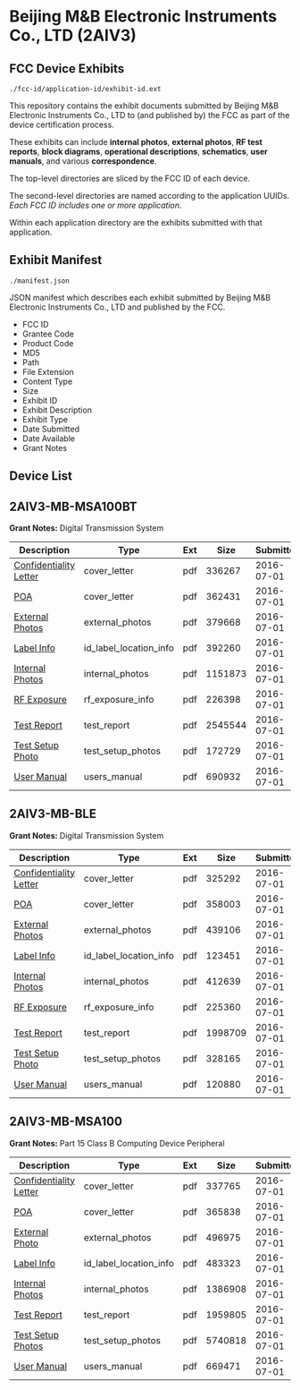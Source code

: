 # Beijing M&B Electronic Instruments Co., LTD (2AIV3)
## FCC Device Exhibits

```
./fcc-id/application-id/exhibit-id.ext
```

This repository contains the exhibit documents submitted by Beijing M&B Electronic Instruments Co., LTD to (and published by) the FCC as part of the device certification process.

These exhibits can include **internal photos**, **external photos**, **RF test reports**, **block diagrams**, **operational descriptions**, **schematics**, **user manuals**, and various **correspondence**.

The top-level directories are sliced by the FCC ID of each device.

The second-level directories are named according to the application UUIDs. *Each FCC ID includes one or more application.*

Within each application directory are the exhibits submitted with that application. 

## Exhibit Manifest

```
./manifest.json
```

JSON manifest which describes each exhibit submitted by Beijing M&B Electronic Instruments Co., LTD and published by the FCC.

- FCC ID
- Grantee Code
- Product Code
- MD5
- Path
- File Extension
- Content Type
- Size
- Exhibit ID
- Exhibit Description
- Exhibit Type
- Date Submitted
- Date Available
- Grant Notes

## Device List
## 2AIV3-MB-MSA100BT
**Grant Notes:** Digital Transmission System

| Description | Type | Ext | Size | Submitted | Available |
| ----------- | ---- | --- | ---- | --------- | --------- |
| [Confidentiality Letter](2AIV3-MB-MSA100BT/853d60f067e15f887bfc19e26815ce3e/3048111.pdf) | cover_letter | pdf | 336267 | 2016-07-01 | 2016-07-01 |
| [POA](2AIV3-MB-MSA100BT/853d60f067e15f887bfc19e26815ce3e/3048117.pdf) | cover_letter | pdf | 362431 | 2016-07-01 | 2016-07-01 |
| [External Photos](2AIV3-MB-MSA100BT/853d60f067e15f887bfc19e26815ce3e/3048114.pdf) | external_photos | pdf | 379668 | 2016-07-01 | 2016-07-01 |
| [Label Info](2AIV3-MB-MSA100BT/853d60f067e15f887bfc19e26815ce3e/3048116.pdf) | id_label_location_info | pdf | 392260 | 2016-07-01 | 2016-07-01 |
| [Internal Photos](2AIV3-MB-MSA100BT/853d60f067e15f887bfc19e26815ce3e/3048115.pdf) | internal_photos | pdf | 1151873 | 2016-07-01 | 2016-07-01 |
| [RF Exposure](2AIV3-MB-MSA100BT/853d60f067e15f887bfc19e26815ce3e/3048113.pdf) | rf_exposure_info | pdf | 226398 | 2016-07-01 | 2016-07-01 |
| [Test Report](2AIV3-MB-MSA100BT/853d60f067e15f887bfc19e26815ce3e/3048112.pdf) | test_report | pdf | 2545544 | 2016-07-01 | 2016-07-01 |
| [Test Setup Photo](2AIV3-MB-MSA100BT/853d60f067e15f887bfc19e26815ce3e/3048118.pdf) | test_setup_photos | pdf | 172729 | 2016-07-01 | 2016-07-01 |
| [User Manual](2AIV3-MB-MSA100BT/853d60f067e15f887bfc19e26815ce3e/3048119.pdf) | users_manual | pdf | 690932 | 2016-07-01 | 2016-07-01 |
## 2AIV3-MB-BLE
**Grant Notes:** Digital Transmission System

| Description | Type | Ext | Size | Submitted | Available |
| ----------- | ---- | --- | ---- | --------- | --------- |
| [Confidentiality Letter](2AIV3-MB-BLE/488585f4d753a1cccabee548e46cec9b/3048702.pdf) | cover_letter | pdf | 325292 | 2016-07-01 | 2016-07-01 |
| [POA](2AIV3-MB-BLE/488585f4d753a1cccabee548e46cec9b/3048708.pdf) | cover_letter | pdf | 358003 | 2016-07-01 | 2016-07-01 |
| [External Photos](2AIV3-MB-BLE/488585f4d753a1cccabee548e46cec9b/3048705.pdf) | external_photos | pdf | 439106 | 2016-07-01 | 2016-07-01 |
| [Label Info](2AIV3-MB-BLE/488585f4d753a1cccabee548e46cec9b/3048707.pdf) | id_label_location_info | pdf | 123451 | 2016-07-01 | 2016-07-01 |
| [Internal Photos](2AIV3-MB-BLE/488585f4d753a1cccabee548e46cec9b/3048706.pdf) | internal_photos | pdf | 412639 | 2016-07-01 | 2016-07-01 |
| [RF Exposure](2AIV3-MB-BLE/488585f4d753a1cccabee548e46cec9b/3048704.pdf) | rf_exposure_info | pdf | 225360 | 2016-07-01 | 2016-07-01 |
| [Test Report](2AIV3-MB-BLE/488585f4d753a1cccabee548e46cec9b/3048703.pdf) | test_report | pdf | 1998709 | 2016-07-01 | 2016-07-01 |
| [Test Setup Photo](2AIV3-MB-BLE/488585f4d753a1cccabee548e46cec9b/3048709.pdf) | test_setup_photos | pdf | 328165 | 2016-07-01 | 2016-07-01 |
| [User Manual](2AIV3-MB-BLE/488585f4d753a1cccabee548e46cec9b/3048710.pdf) | users_manual | pdf | 120880 | 2016-07-01 | 2016-07-01 |
## 2AIV3-MB-MSA100
**Grant Notes:** Part 15 Class B Computing Device Peripheral

| Description | Type | Ext | Size | Submitted | Available |
| ----------- | ---- | --- | ---- | --------- | --------- |
| [Confidentiality Letter](2AIV3-MB-MSA100/bbf0624d2cabca1fe6ca64e49e9af44a/3048721.pdf) | cover_letter | pdf | 337765 | 2016-07-01 | 2016-07-01 |
| [POA](2AIV3-MB-MSA100/bbf0624d2cabca1fe6ca64e49e9af44a/3048726.pdf) | cover_letter | pdf | 365838 | 2016-07-01 | 2016-07-01 |
| [External Photo](2AIV3-MB-MSA100/bbf0624d2cabca1fe6ca64e49e9af44a/3048723.pdf) | external_photos | pdf | 496975 | 2016-07-01 | 2016-07-01 |
| [Label Info](2AIV3-MB-MSA100/bbf0624d2cabca1fe6ca64e49e9af44a/3048725.pdf) | id_label_location_info | pdf | 483323 | 2016-07-01 | 2016-07-01 |
| [Internal Photos](2AIV3-MB-MSA100/bbf0624d2cabca1fe6ca64e49e9af44a/3048724.pdf) | internal_photos | pdf | 1386908 | 2016-07-01 | 2016-07-01 |
| [Test Report](2AIV3-MB-MSA100/bbf0624d2cabca1fe6ca64e49e9af44a/3048722.pdf) | test_report | pdf | 1959805 | 2016-07-01 | 2016-07-01 |
| [Test Setup Photos](2AIV3-MB-MSA100/bbf0624d2cabca1fe6ca64e49e9af44a/3048727.pdf) | test_setup_photos | pdf | 5740818 | 2016-07-01 | 2016-07-01 |
| [User Manual](2AIV3-MB-MSA100/bbf0624d2cabca1fe6ca64e49e9af44a/3048728.pdf) | users_manual | pdf | 669471 | 2016-07-01 | 2016-07-01 |
